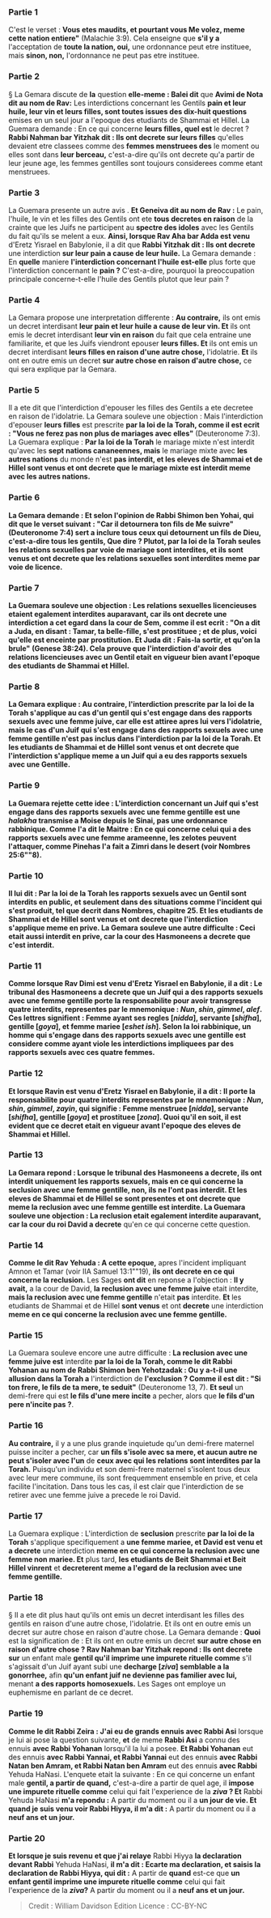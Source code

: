 
### Partie 1
C'est le verset : <b>Vous etes maudits, et pourtant vous Me volez, meme cette nation entiere"</b> (Malachie 3:9). Cela enseigne que <b>s'il y a</b> l'acceptation de <b>toute la nation, oui,</b> une ordonnance peut etre instituee, mais <b>sinon, non,</b> l'ordonnance ne peut pas etre instituee.

### Partie 2
§ La Gemara discute de <b>la</b> question <b>elle-meme : Balei dit</b> que <b>Avimi de Nota dit au nom de Rav:</b> Les interdictions concernant les Gentils <b>pain et leur huile, leur vin et leurs filles, sont toutes issues des dix-huit questions</b> emises en un seul jour a l'epoque des etudiants de Shammai et Hillel. La Guemara demande : En ce qui concerne <b>leurs filles, quel est</b> le decret ? <b>Rabbi Nahman bar Yitzhak dit : Ils ont decrete sur leurs filles</b> qu'elles devaient etre classees comme des <b>femmes menstruees des</b> le moment ou elles sont dans <b>leur berceau,</b> c'est-a-dire qu'ils ont decrete qu'a partir de leur jeune age, les femmes gentilles sont toujours considerees comme etant menstruees.

### Partie 3
La Guemara presente un autre avis . <b>Et Geneiva dit au nom de Rav :</b> Le pain, l'huile, le vin et les filles des Gentils ont ete <b>tous decretes en raison</b> de la crainte que les Juifs ne participent au <b>spectre des idoles</b> avec les Gentils du fait qu'ils se melent a eux. <b>Ainsi, lorsque Rav Aha bar Adda est venu</b> d'Eretz Yisrael en Babylonie, il a dit que <b>Rabbi Yitzhak dit : Ils ont decrete</b> une interdiction <b>sur leur pain a cause de leur huile.</b> La Gemara demande : En <b>quelle</b> maniere <b>l'interdiction concernant l'huile est-elle</b> plus forte que</b> l'interdiction concernant le <b>pain ?</b> C'est-a-dire, pourquoi la preoccupation principale concerne-t-elle l'huile des Gentils plutot que leur pain ?

### Partie 4
La Gemara propose une interpretation differente : <b>Au contraire,</b> ils ont emis un decret interdisant <b>leur pain et leur huile a cause de leur vin. Et</b> ils ont emis le decret interdisant <b>leur vin en raison</b> du fait que cela entraine une familiarite, et que les Juifs viendront epouser <b>leurs filles. Et</b> ils ont emis un decret interdisant <b>leurs filles en raison d'une autre chose,</b> l'idolatrie. <b>Et</b> ils ont en outre emis un decret <b>sur autre chose en raison d'autre chose,</b> ce qui sera explique par la Gemara.

### Partie 5
Il a ete dit que l'interdiction d'epouser les filles des Gentils a ete decretee en raison de l'idolatrie. La Gemara souleve une objection : Mais l'interdiction d'epouser <b>leurs filles</b> est prescrite <b>par la loi de la Torah, comme il est ecrit : "Vous ne ferez pas non plus de mariages avec elles"</b> (Deuteronome 7:3). La Guemara explique : <b>Par la loi de la Torah</b> le mariage mixte n'est interdit qu'avec les <b>sept</b> <b>nations cananeennes, mais</b> le mariage mixte avec <b>les autres nations</b> du monde n'est <b>pas interdit, <b>et</b> les eleves de Shammai et de Hillel <b>sont venus et ont decrete</b> que le mariage mixte est interdit <b>meme</b> avec <b>les autres nations.</b>

### Partie 6
La Gemara demande : <b>Et selon</b> l'opinion de <b>Rabbi Shimon ben Yohai, qui dit</b> que le verset suivant : <b>"Car il detournera ton fils de Me suivre"</b> (Deuteronome 7:4) sert <b>a inclure tous ceux qui detournent</b> un fils de Dieu, c'est-a-dire tous les gentils, <b>Que dire ? Plutot, par la loi de la Torah</b> seules les <b>relations sexuelles par voie de mariage</b> sont interdites, <b>et ils sont venus</b> et ont <b>decrete</b> que les relations sexuelles sont interdites <b>meme par voie de licence.</b>

### Partie 7
La Guemara souleve une objection : <b>Les relations sexuelles licencieuses</b> etaient <b>egalement</b> interdites auparavant, car <b>ils ont decrete</b> une interdiction a cet egard <b>dans la cour de Sem, comme il est ecrit :</b> "On a dit a Juda, en disant : Tamar, ta belle-fille, s'est prostituee ; et de plus, voici qu'elle est enceinte par prostitution. <b>Et Juda dit : Fais-la sortir, et qu'on la brule"</b> (Genese 38:24). Cela prouve que l'interdiction d'avoir des relations licencieuses avec un Gentil etait en vigueur bien avant l'epoque des etudiants de Shammai et Hillel.

### Partie 8
La Gemara explique : <b>Au contraire,</b> l'interdiction prescrite <b>par la loi de la Torah</b> s'applique au cas d'un <b>gentil qui s'est engage dans des rapports sexuels avec une femme juive, car elle est attiree apres lui</b> vers l'idolatrie, <b>mais</b> le cas d'un <b>Juif qui s'est engage dans des rapports sexuels avec une femme gentille</b> n'est <b>pas</b> inclus dans l'interdiction par la loi de la Torah. <b>Et</b> les etudiants de Shammai et de Hillel <b>sont venus</b> et ont <b>decrete</b> que l'interdiction s'applique <b>meme</b> a <b>un Juif qui a eu des rapports sexuels avec une Gentille.</b>

### Partie 9
La Guemara rejette cette idee : L'interdiction concernant <b>un Juif qui s'est engage dans des rapports sexuels avec une femme gentille est une <i>halakha</i></b> transmise <b>a Moise depuis le Sinai,</b> pas une ordonnance rabbinique. <b>Comme l'a dit le Maitre :</b> En ce qui concerne <b>celui qui a des rapports sexuels avec une femme arameenne, les zelotes peuvent l'attaquer,</b> comme Pinehas l'a fait a Zimri dans le desert (voir Nombres 25:6""8).

### Partie 10
<b>Il lui dit : Par la loi de la Torah</b> les rapports sexuels avec un Gentil sont interdits <b>en public, et</b> seulement dans des situations <b>comme l'incident qui s'est produit,</b> tel que decrit dans Nombres, chapitre 25. <b>Et</b> les etudiants de Shammai et de Hillel <b>sont venus</b> et ont <b>decrete</b> que l'interdiction s'applique <b>meme en prive.</b> La Gemara souleve une autre difficulte : Ceci etait <b>aussi</b> interdit <b>en prive,</b> car <b>la cour des Hasmoneens a decrete</b> que c'est interdit.

### Partie 11
<b>Comme lorsque Rav Dimi est venu</b> d'Eretz Yisrael en Babylonie, il <b>a dit : Le tribunal des Hasmoneens a decrete</b> que <b>un Juif qui a des rapports sexuels avec une femme gentille porte</b> la responsabilite <b>pour</b> avoir transgresse quatre interdits, representes par le mnemonique : <b><i>Nun</i>, <i>shin</i>, <i>gimmel</i>, <i>alef</i>.</b> Ces lettres signifient : Femme ayant ses regles [<i>nidda</i>], servante [<i>shifha</i>], gentille [<i>goya</i>], et femme mariee [<i>eshet ish</i>]. Selon la loi rabbinique, un homme qui s'engage dans des rapports sexuels avec une gentille est considere comme ayant viole les interdictions impliquees par des rapports sexuels avec ces quatre femmes.

### Partie 12
Et <b>lorsque Ravin est venu</b> d'Eretz Yisrael en Babylonie, il <b>a dit :</b> Il porte la responsabilite <b>pour</b> quatre interdits representes par le mnemonique : <b><i>Nun</i>, <i>shin</i>, <i>gimmel</i>, <i>zayin</i>,</b> qui signifie : Femme menstruee [<i>nidda</i>], servante [<i>shifha</i>], gentille [<i>goya</i>] et prostituee [<i>zona</i>]. Quoi qu'il en soit, il est evident que ce decret etait en vigueur avant l'epoque des eleves de Shammai et Hillel.

### Partie 13
La Gemara repond : <b>Lorsque le tribunal des Hasmoneens a decrete,</b> ils ont interdit uniquement les <b>rapports sexuels, mais</b> en ce qui concerne la <b>seclusion</b> avec une femme gentille, <b>non,</b> ils ne l'ont pas interdit. <b>Et</b> les eleves de Shammai et de Hillel <b>se sont presentes</b> et ont <b>decrete</b> que <b>meme la reclusion</b> avec une femme gentille est interdite. La Guemara souleve une objection : <b>La reclusion</b> etait <b>egalement</b> interdite auparavant, car <b>la cour du</b> roi <b>David</b> a decrete</b> qu'en ce qui concerne cette question.

### Partie 14
<b>Comme le dit Rav Yehuda : A cette epoque,</b> apres l'incident impliquant Amnon et Tamar (voir IIA Samuel 13:1""19), <b>ils ont decrete en ce qui concerne la reclusion.</b> Les Sages <b>ont dit</b> en reponse a l'objection : <b>Il y avait,</b> a la cour de David, <b>la reclusion avec une femme juive</b> etait interdite, <b>mais la reclusion avec une femme gentille</b> n'etait <b>pas</b> interdite. <b>Et</b> les etudiants de Shammai et de Hillel <b>sont venus</b> et ont <b>decrete</b> une interdiction <b>meme en ce qui concerne la reclusion avec une femme gentille.</b>

### Partie 15
La Guemara souleve encore une autre difficulte : <b>La reclusion avec une femme juive est</b> interdite <b>par la loi de la Torah, comme le dit Rabbi Yohanan au nom de Rabbi Shimon ben Yehotzadak : Ou y a-t-il une allusion dans la Torah a</b> l'interdiction de <b>l'exclusion ? Comme il est dit : "Si ton frere, le fils de ta mere, te seduit"</b> (Deuteronome 13, 7). <b>Et seul</b> un demi-frere qui est <b>le fils d'une mere incite</b> a pecher, alors que <b>le fils d'un pere n'incite pas ?</b>.

### Partie 16
<b>Au contraire,</b> il y a une plus grande inquietude qu'un demi-frere maternel puisse inciter a pecher, car <b>un fils s'isole avec sa mere, et aucun autre ne peut s'isoler avec l'un</b> de <b>ceux avec qui les relations sont interdites par la Torah.</b> Puisqu'un individu et son demi-frere maternel s'isolent tous deux avec leur mere commune, ils sont frequemment ensemble en prive, et cela facilite l'incitation. Dans tous les cas, il est clair que l'interdiction de se retirer avec une femme juive a precede le roi David.

### Partie 17
La Guemara explique : L'interdiction de <b>seclusion</b> prescrite <b>par la loi de la Torah</b> s'applique specifiquement a <b>une femme mariee, et David est venu et a decrete</b> une interdiction <b>meme en ce qui concerne la reclusion avec une femme non mariee. Et</b> plus tard, <b>les etudiants de Beit Shammai et Beit Hillel vinrent</b> et <b>decreterent meme a l'egard de la reclusion avec une femme gentille.</b>

### Partie 18
§ Il a ete dit plus haut qu'ils ont emis un decret interdisant les filles des gentils en raison d'une autre chose, l'idolatrie. Et ils ont en outre emis un decret sur autre chose en raison d'autre chose. La Gemara demande : <b>Quoi</b> est la signification de : Et ils ont en outre emis un decret <b>sur autre chose en raison d'autre chose ? Rav Nahman bar Yitzhak repond : Ils ont decrete sur</b> un enfant male <b>gentil qu'il imprime une impurete rituelle comme</b> s'il s'agissait d'un Juif ayant subi une <b>decharge [<i>ziva</i>] semblable a la gonorrhee,</b> afin <b>qu'un enfant juif ne devienne pas familier avec lui,</b> menant <b>a des rapports homosexuels.</b> Les Sages ont employe un euphemisme en parlant de ce decret.

### Partie 19
<b>Comme le dit Rabbi Zeira : J'ai eu de grands ennuis avec Rabbi Asi</b> lorsque je lui ai pose la question suivante, <b>et</b> de meme <b>Rabbi Asi</b> a connu des ennuis <b>avec Rabbi Yohanan</b> lorsqu'il la lui a posee. <b>Et Rabbi Yohanan</b> eut des ennuis <b>avec Rabbi Yannai, et Rabbi Yannai</b> eut des ennuis <b>avec Rabbi Natan ben Amram, et Rabbi Natan ben Amram</b> eut des ennuis <b>avec Rabbi</b> Yehuda HaNasi. L'enquete etait la suivante : En ce qui concerne un enfant male <b>gentil, a partir de quand,</b> c'est-a-dire a partir de quel age, il <b>impose une impurete rituelle comme</b> celui qui fait l'experience de la <b><i>ziva</i> ? Et</b> Rabbi Yehuda HaNasi <b>m'a repondu :</b> A partir du moment ou il a <b>un jour de vie. Et quand je suis venu voir Rabbi Hiyya, il m'a dit :</b> A partir du moment ou il a <b>neuf ans et un jour.</b>

### Partie 20
<b>Et lorsque je suis revenu</b> <b>et que j'ai relaye</b> Rabbi Hiyya <b>la declaration devant Rabbi</b> Yehuda HaNasi, <b>il m'a dit : Ecarte ma declaration, et saisis la declaration de Rabbi Hiyya, qui dit :</b> A partir de <b>quand</b> est-ce que <b>un enfant gentil imprime une impurete rituelle comme</b> celui qui fait l'experience de la <b><i>ziva</i>?</b> A partir du moment ou il a <b>neuf ans et un jour.</b>

>Credit : William Davidson Edition
>Licence : CC-BY-NC